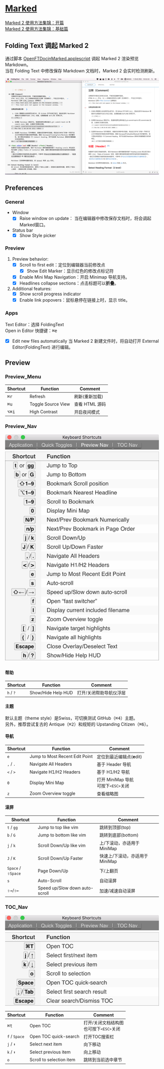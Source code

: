 
# [Marked](http://marked2app.com/)
[Marked 2 使用方法集锦：开篇](http://www.waerfa.com/marked-2-intro)  
[Marked 2 使用方法集锦：基础篇](http://www.waerfa.com/marked-2-basic-skills)

## Folding Text 调起 Marked 2
通过脚本 [OpenFTDocinMarked.applescript][] 调起 Marked 2 渲染预览 Markdown。  
当在 Folding Text 中修改保存 Markdown 文档时，Marked 2 会实时检测刷新。

![FoldingText_Marked2](FoldingText/FoldingText_Marked2.png)

## Preferences
### General

- Window
	- [x] Raise window on update：
		当在编辑器中修改保存文档时，将会调起Marked窗口。

- Status bar
	- [x] Show Style picker

### Preview
1. Preview behavior:
	- [x] Scroll to first edit：定位到编辑器当前修改点
		- [x] Show Edit Marker：显示红色的修改点标记符
	- [x] Enable Mini Map Navigation：开启 Minimap 导航支持。
	- [x] Headlines collapse sections：点击标题可以**折叠**。
2. Additional features: 
	- [x] Show scroll progress indicator
	- [x] Enable link popovers：鼠标悬停在链接上时，显示 title。

### Apps
Text Editor：选择 FoldingText  
Open in Editor 快捷键：<kbd>⌘</kbd><kbd>e</kbd>

- [x] Edit new files automatically
	当 Marked 2 新建文件时，将自动打开 External Editor(FoldingText) 进行编辑。

## Preview
### Preview_Menu
Shortcut  |  Function                       |  Comment
----------|---------------------------------|----------------------
<kbd>⌘</kbd><kbd>r</kbd> | Refresh            | 刷新(重新加载)
<kbd>⌘</kbd><kbd>u</kbd> | Toggle Source View | 查看 HTML 源码
<kbd>⌥</kbd><kbd>⌘</kbd><kbd>i</kbd> | High Contrast | 开启夜间模式

### Preview_Nav

![1-Preview_Nav](marked/1-Preview_Nav.png)

#### 帮助
Shortcut  |  Function                       |  Comment
----------|---------------------------------|----------------------
`h` / `?`     | Show/Hide Help HUD              | 打开/关闭帮助导航仪浮层

#### 主题
默认主题（theme style）是Swiss，可切换测试 GitHub（<kbd>⌘</kbd><kbd>4</kbd>）主题。  
另外，推荐尝试复古的 Antique（<kbd>⌘</kbd><kbd>2</kbd>）和规矩的 Upstanding Citizen（<kbd>⌘</kbd><kbd>6</kbd>）。

#### 导航
Shortcut  |  Function                       |  Comment
----------|---------------------------------|----------------------
`e`         | Jump to Most Recent Edit Point  | 定位到最近编辑点(**e**dit)
`,` / `.`     | Navigate All Headers            | 基于 Header 导航
`<` / `>`     | Navigate H1/H2 Headers          | 基于 H1/H2 导航
`0`         | Display Mini Map                | 打开 MiniMap 导航<br>可按下`<ESC>`关闭
`z`         | Zoom Overview toggle            | 查看缩略图

#### 滚屏
Shortcut  |  Function                       |  Comment
----------|---------------------------------|----------------------
`t` / `gg`    | Jump to top like vim            | 跳转到顶部(top)
`b` / `G`     | Jump to bottom like vim         | 跳转到底部(bottom)
`j` / `k`     | Scroll Down/Up like vim         | 上/下滚动，亦适用于MiniMap
`J` / `K`     | Scroll Down/Up Faster           | 快速上/下滚动，亦适用于MiniMap
`Space` / <kbd>⇧</kbd>`Space`  | Page Down/Up   | 下/上翻页
`s`         | Auto-Scroll                     | 自动滚屏
<kbd>⇧</kbd><kbd>→</kbd>/<kbd>⇧</kbd><kbd>←</kbd> | Speed up/Slow down auto-scroll | 加速/减速自动滚屏

### TOC_Nav

![2-TOC_Nav](marked/2-TOC_Nav.png)

Shortcut  |  Function                       |  Comment
----------|---------------------------------|----------------------
<kbd>⌘</kbd><kbd>t</kbd> | Open TOC              | 打开/关闭文档结构图<br>也可按下`<ESC>`关闭
`f` / `Space` | Open TOC quick-search           | 打开TOC搜索栏
`j` / `⬇️`    | Select next item                | 向下移动
`k` / `⬆️`    | Select previous item            | 向上移动
`o`         | Scroll to selection item        | 跳转到当前选中章节

## <!--以下是本文的脚注和超链接-->
[OpenFTDocinMarked.applescript]: https://github.com/RobTrew/txtquery-tools/blob/master/utilities/OpenFTDocinMarked.applescript

